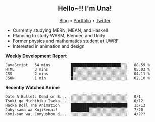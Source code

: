<h2 align="center">
  Hello~!! I'm Una!
</h2>

<p align="center">
  <a href="https://anarchy.website/">Blog</a> &bull;
  <a href="https://una-ada.github.io/">Portfolio</a> &bull;
  <a href="https://twitter.com/unaxiii">Twitter</a>
</p>

- Currently studying MERN, MEAN, and Haskell
- Planning to study WASM, Blender, and Unity
- Former physics and mathematics student at UWRF
- Interested in animation and design

**Weekly Development Report**

<!--START_SECTION:waka-->
```text
JavaScript   54 mins         ██████████████████████░░░   88.59 % 
HTML         3 mins          █▒░░░░░░░░░░░░░░░░░░░░░░░   05.03 % 
CSS          2 mins          █░░░░░░░░░░░░░░░░░░░░░░░░   04.11 % 
JSON         1 min           ▓░░░░░░░░░░░░░░░░░░░░░░░░   02.10 % 
```
<!--END_SECTION:waka-->

**Recently Watched Anime**

<!-- RECENT-ANIME:START -->

    Date A Bullet: Dead or B...  ░░░░░░░░░░░░░░░░░░░░░░░░░   0/1
    Tsuki ga Michibiku Iseka...  ░░░░░░░░░░░░░░░░░░░░░░░░░   0/12
    Hacka Doll The Animation     █████████████████████████   13/13
    Jahy-sama wa Kujikenai!      ████████░░░░░░░░░░░░░░░░░   7/20
    Komi-san wa, Comyushou d...  ░░░░░░░░░░░░░░░░░░░░░░░░░   4/???
<!-- RECENT-ANIME:END -->
